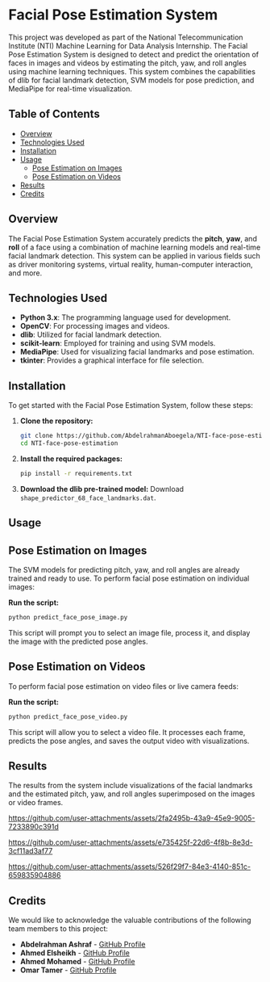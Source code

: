 # Facial Pose Estimation System

This project was developed as part of the National Telecommunication Institute (NTI) Machine Learning for Data Analysis Internship. The Facial Pose Estimation System is designed to detect and predict the orientation of faces in images and videos by estimating the pitch, yaw, and roll angles using machine learning techniques. This system combines the capabilities of dlib for facial landmark detection, SVM models for pose prediction, and MediaPipe for real-time visualization.

## Table of Contents
- [Overview](#overview)
- [Technologies Used](#technologies-used)
- [Installation](#installation)
- [Usage](#usage)
  - [Pose Estimation on Images](#pose-estimation-on-images)
  - [Pose Estimation on Videos](#pose-estimation-on-videos)
- [Results](#results)
- [Credits](#credits)
  
## Overview

The Facial Pose Estimation System accurately predicts the **pitch**, **yaw**, and **roll** of a face using a combination of machine learning models and real-time facial landmark detection. This system can be applied in various fields such as driver monitoring systems, virtual reality, human-computer interaction, and more.

## Technologies Used

- **Python 3.x**: The programming language used for development.
- **OpenCV**: For processing images and videos.
- **dlib**: Utilized for facial landmark detection.
- **scikit-learn**: Employed for training and using SVM models.
- **MediaPipe**: Used for visualizing facial landmarks and pose estimation.
- **tkinter**: Provides a graphical interface for file selection.

## Installation

To get started with the Facial Pose Estimation System, follow these steps:

1. **Clone the repository:**
   ```bash
   git clone https://github.com/AbdelrahmanAboegela/NTI-face-pose-estimation.git
   cd NTI-face-pose-estimation
   
2. **Install the required packages:**
   ```bash
   pip install -r requirements.txt

3. **Download the dlib pre-trained model:**
   Download ```shape_predictor_68_face_landmarks.dat```.

## Usage

## Pose Estimation on Images
The SVM models for predicting pitch, yaw, and roll angles are already trained and ready to use. To perform facial           pose estimation on individual images:
   
**Run the script:**
   ```bash
   python predict_face_pose_image.py
   ```
This script will prompt you to select an image file, process it, and display the image with the predicted pose angles.

## Pose Estimation on Videos
To perform facial pose estimation on video files or live camera feeds:
   
**Run the script:**
```bash
python predict_face_pose_video.py
```
This script will allow you to select a video file. It processes each frame, predicts the pose angles, and saves the output video with visualizations.

## Results
The results from the system include visualizations of the facial landmarks and the estimated pitch, yaw, and roll angles superimposed on the images or video frames.

https://github.com/user-attachments/assets/2fa2495b-43a9-45e9-9005-7233890c391d

https://github.com/user-attachments/assets/e735425f-22d6-4f8b-8e3d-3cf11ad3af77

https://github.com/user-attachments/assets/526f29f7-84e3-4140-851c-659835904886



## Credits
We would like to acknowledge the valuable contributions of the following team members to this project:

- **Abdelrahman Ashraf** - [GitHub Profile](https://github.com/AbdelrahmanAboegela)
- **Ahmed Elsheikh** - [GitHub Profile](https://github.com/Ahmedvini)
- **Ahmed Mohamed** - [GitHub Profile](https://github.com/Mido4125)
- **Omar Tamer** - [GitHub Profile](https://github.com/omartamer44)



